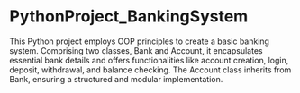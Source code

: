 # PythonProject_BankingSystem
This Python project employs OOP principles to create a basic banking system. Comprising two classes, Bank and Account, it encapsulates essential bank details and offers functionalities like account creation, login, deposit, withdrawal, and balance checking. The Account class inherits from Bank, ensuring a structured and modular implementation.
